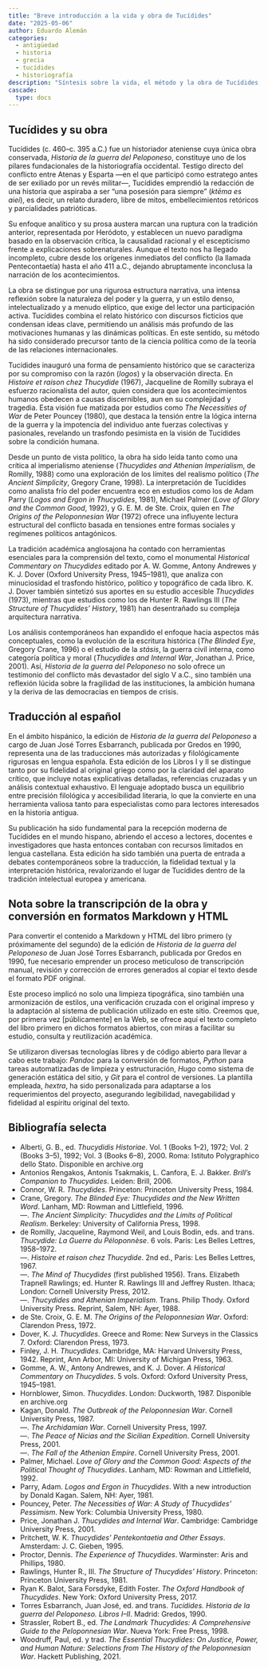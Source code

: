 ```yaml
---
title: "Breve introducción a la vida y obra de Tucídides"
date: "2025-05-06"
author: Eduardo Alemán
categories:
  - antigüedad
  - historia
  - grecia
  - tucídides
  - historiografía
description: "Síntesis sobre la vida, el método y la obra de Tucídides, con referencias a las ediciones filológicas y estudios contemporáneos más relevantes."
cascade:
  type: docs
---
```


## Tucídides y su obra

Tucídides (c. 460–c. 395 a.C.) fue un historiador ateniense cuya única obra conservada, _Historia de la guerra del Peloponeso_, constituye uno de los pilares fundacionales de la historiografía occidental. Testigo directo del conflicto entre Atenas y Esparta —en el que participó como estratego antes de ser exiliado por un revés militar—, Tucídides emprendió la redacción de una historia que aspiraba a ser “una posesión para siempre” (_ktēma es aiei_), es decir, un relato duradero, libre de mitos, embellecimientos retóricos y parcialidades patrióticas.

Su enfoque analítico y su prosa austera marcan una ruptura con la tradición anterior, representada por Heródoto, y establecen un nuevo paradigma basado en la observación crítica, la causalidad racional y el escepticismo frente a explicaciones sobrenaturales. Aunque el texto nos ha llegado incompleto, cubre desde los orígenes inmediatos del conflicto (la llamada Pentecontaetía) hasta el año 411 a.C., dejando abruptamente inconclusa la narración de los acontecimientos.

La obra se distingue por una rigurosa estructura narrativa, una intensa reflexión sobre la naturaleza del poder y la guerra, y un estilo denso, intelectualizado y a menudo elíptico, que exige del lector una participación activa. Tucídides combina el relato histórico con discursos ficticios que condensan ideas clave, permitiendo un análisis más profundo de las motivaciones humanas y las dinámicas políticas. En este sentido, su método ha sido considerado precursor tanto de la ciencia política como de la teoría de las relaciones internacionales.

Tucídides inauguró una forma de pensamiento histórico que se caracteriza por su compromiso con la razón (_logos_) y la observación directa. En _Histoire et raison chez Thucydide_ (1967), Jacqueline de Romilly subraya el esfuerzo racionalista del autor, quien considera que los acontecimientos humanos obedecen a causas discernibles, aun en su complejidad y tragedia. Esta visión fue matizada por estudios como _The Necessities of War_ de Peter Pouncey (1980), que destaca la tensión entre la lógica interna de la guerra y la impotencia del individuo ante fuerzas colectivas y pasionales, revelando un trasfondo pesimista en la visión de Tucídides sobre la condición humana.

Desde un punto de vista político, la obra ha sido leída tanto como una crítica al imperialismo ateniense (_Thucydides and Athenian Imperialism_, de Romilly, 1988) como una exploración de los límites del realismo político (_The Ancient Simplicity_, Gregory Crane, 1998). La interpretación de Tucídides como analista frío del poder encuentra eco en estudios como los de Adam Parry (_Logos and Ergon in Thucydides_, 1981), Michael Palmer (_Love of Glory and the Common Good_, 1992), y G. E. M. de Ste. Croix, quien en _The Origins of the Peloponnesian War_ (1972) ofrece una influyente lectura estructural del conflicto basada en tensiones entre formas sociales y regímenes políticos antagónicos.

La tradición académica anglosajona ha contado con herramientas esenciales para la comprensión del texto, como el monumental _Historical Commentary on Thucydides_ editado por A. W. Gomme, Antony Andrewes y K. J. Dover (Oxford University Press, 1945–1981), que analiza con minuciosidad el trasfondo histórico, político y topográfico de cada libro. K. J. Dover también sintetizó sus aportes en su estudio accesible _Thucydides_ (1973), mientras que estudios como los de Hunter R. Rawlings III (_The Structure of Thucydides’ History_, 1981) han desentrañado su compleja arquitectura narrativa.

Los análisis contemporáneos han expandido el enfoque hacia aspectos más conceptuales, como la evolución de la escritura histórica (_The Blinded Eye_, Gregory Crane, 1996) o el estudio de la _stásis_, la guerra civil interna, como categoría política y moral (_Thucydides and Internal War_, Jonathan J. Price, 2001). Así, _Historia de la guerra del Peloponeso_ no solo ofrece un testimonio del conflicto más devastador del siglo V a.C., sino también una reflexión lúcida sobre la fragilidad de las instituciones, la ambición humana y la deriva de las democracias en tiempos de crisis.

## Traducción al español

En el ámbito hispánico, la edición de _Historia de la guerra del Peloponeso_ a cargo de Juan José Torres Esbarranch, publicada por Gredos en 1990, representa una de las traducciones más autorizadas y filológicamente rigurosas en lengua española. Esta edición de los Libros I y II se distingue tanto por su fidelidad al original griego como por la claridad del aparato crítico, que incluye notas explicativas detalladas, referencias cruzadas y un análisis contextual exhaustivo. El lenguaje adoptado busca un equilibrio entre precisión filológica y accesibilidad literaria, lo que la convierte en una herramienta valiosa tanto para especialistas como para lectores interesados en la historia antigua.

Su publicación ha sido fundamental para la recepción moderna de Tucídides en el mundo hispano, abriendo el acceso a lectores, docentes e investigadores que hasta entonces contaban con recursos limitados en lengua castellana. Esta edición ha sido también una puerta de entrada a debates contemporáneos sobre la traducción, la fidelidad textual y la interpretación histórica, revalorizando el lugar de Tucídides dentro de la tradición intelectual europea y americana.

## Nota sobre la transcripción de la obra y conversión en formatos Markdown y HTML

Para convertir el contenido a Markdown y HTML del libro primero (y próximamente del segundo) de la edición de _Historia de la guerra del Peloponeso_ de Juan José Torres Esbarranch, publicada por Gredos en 1990, fue necesario emprender un proceso meticuloso de transcripción manual, revisión y corrección de errores generados al copiar el texto desde el formato PDF original.

Este proceso implicó no solo una limpieza tipográfica, sino también una armonización de estilos, una verificación cruzada con el original impreso y la adaptación al sistema de publicación utilizado en este sitio. Creemos que, por primera vez [públicamente] en la Web, se ofrece aquí el texto completo del libro primero en dichos formatos abiertos, con miras a facilitar su estudio, consulta y reutilización académica.

Se utilizaron diversas tecnologías libres y de código abierto para llevar a cabo este trabajo: *Pandoc* para la conversión de formatos, *Python* para tareas automatizadas de limpieza y estructuración, *Hugo* como sistema de generación estática del sitio, y *Git* para el control de versiones. La plantilla empleada, _hextra_, ha sido personalizada para adaptarse a los requerimientos del proyecto, asegurando legibilidad, navegabilidad y fidelidad al espíritu original del texto.

## Bibliografía selecta

- Alberti, G. B., ed. _Thucydidis Historiae_. Vol. 1 (Books 1–2), 1972; Vol. 2 (Books 3–5), 1992; Vol. 3 (Books 6–8), 2000. Roma: Istituto Polygraphico dello Stato. Disponible en archive.org
- Antonios Rengakos, Antonis Tsakmakis, L. Canfora, E. J. Bakker. _Brill’s Companion to Thucydides_. Leiden: Brill, 2006.
- Connor, W. R. _Thucydides_. Princeton: Princeton University Press, 1984.
- Crane, Gregory. _The Blinded Eye: Thucydides and the New Written Word_. Lanham, MD: Rowman and Littlefield, 1996.  
  —. _The Ancient Simplicity: Thucydides and the Limits of Political Realism_. Berkeley: University of California Press, 1998.
- de Romilly, Jacqueline, Raymond Weil, and Louis Bodin, eds. and trans. _Thucydide: La Guerre du Péloponnèse_. 6 vols. Paris: Les Belles Lettres, 1958–1972.  
  —. _Histoire et raison chez Thucydide_. 2nd ed., Paris: Les Belles Lettres, 1967.  
  —. _The Mind of Thucydides_ (first published 1956). Trans. Elizabeth Trapnell Rawlings; ed. Hunter R. Rawlings III and Jeffrey Rusten. Ithaca; London: Cornell University Press, 2012.  
  —. _Thucydides and Athenian Imperialism_. Trans. Philip Thody. Oxford University Press. Reprint, Salem, NH: Ayer, 1988.
- de Ste. Croix, G. E. M. _The Origins of the Peloponnesian War_. Oxford: Clarendon Press, 1972.
- Dover, K. J. _Thucydides_. Greece and Rome: New Surveys in the Classics 7. Oxford: Clarendon Press, 1973.
- Finley, J. H. _Thucydides_. Cambridge, MA: Harvard University Press, 1942. Reprint, Ann Arbor, MI: University of Michigan Press, 1963.
- Gomme, A. W., Antony Andrewes, and K. J. Dover. _A Historical Commentary on Thucydides_. 5 vols. Oxford: Oxford University Press, 1945–1981.
- Hornblower, Simon. _Thucydides_. London: Duckworth, 1987. Disponible en archive.org
- Kagan, Donald. _The Outbreak of the Peloponnesian War_. Cornell University Press, 1987.  
  —. _The Archidamian War_. Cornell University Press, 1997.  
  —. _The Peace of Nicias and the Sicilian Expedition_. Cornell University Press, 2001.  
  —. _The Fall of the Athenian Empire_. Cornell University Press, 2001.
- Palmer, Michael. _Love of Glory and the Common Good: Aspects of the Political Thought of Thucydides_. Lanham, MD: Rowman and Littlefield, 1992.
- Parry, Adam. _Logos and Ergon in Thucydides_. With a new introduction by Donald Kagan. Salem, NH: Ayer, 1981.
- Pouncey, Peter. _The Necessities of War: A Study of Thucydides’ Pessimism_. New York: Columbia University Press, 1980.
- Price, Jonathan J. _Thucydides and Internal War_. Cambridge: Cambridge University Press, 2001.
- Pritchett, W. K. _Thucydides’ Pentekontaetia and Other Essays_. Amsterdam: J. C. Gieben, 1995.
- Proctor, Dennis. _The Experience of Thucydides_. Warminster: Aris and Phillips, 1980.
- Rawlings, Hunter R., III. _The Structure of Thucydides’ History_. Princeton: Princeton University Press, 1981.
- Ryan K. Balot, Sara Forsdyke, Edith Foster. _The Oxford Handbook of Thucydides_. New York: Oxford University Press, 2017.
- Torres Esbarranch, Juan José, ed. and trans. _Tucídides. Historia de la guerra del Peloponeso. Libros I–II_. Madrid: Gredos, 1990.
- Strassler, Robert B., ed. _The Landmark Thucydides: A Comprehensive Guide to the Peloponnesian War_. Nueva York: Free Press, 1998.
- Woodruff, Paul, ed. y trad. _The Essential Thucydides: On Justice, Power, and Human Nature: Selections from The History of the Peloponnesian War_. Hackett Publishing, 2021.
